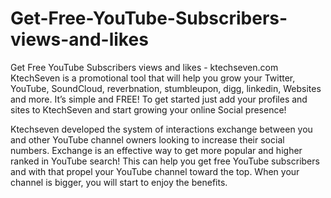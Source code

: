 # Get-Free-YouTube-Subscribers-views-and-likes
Get Free YouTube Subscribers views and likes - ktechseven.com
KtechSeven is a promotional tool that will help you grow your Twitter, YouTube, SoundCloud, reverbnation, stumbleupon, digg, linkedin, Websites and more. It’s simple and FREE! To get started just add your profiles and sites to KtechSeven and start growing your online Social presence!

Ktechseven developed the system of interactions exchange between you and other YouTube channel owners looking to increase their social numbers. Exchange is an effective way to get more popular and higher ranked in YouTube search! This can help you get free YouTube subscribers and with that propel your YouTube channel toward the top. When your channel is bigger, you will start to enjoy the benefits.
